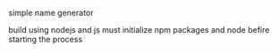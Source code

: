 simple name generator

build using nodejs and js
must initialize npm packages and node befire starting the process
